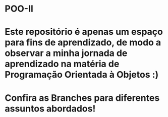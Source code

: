# POO-II
# Este repositório é apenas um espaço para fins de aprendizado, de modo a observar a minha jornada de aprendizado na matéria de Programação Orientada à Objetos :)
# Confira as Branches para diferentes assuntos abordados!
